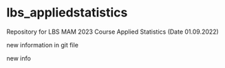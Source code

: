 # lbs_appliedstatistics

Repository for LBS MAM 2023 Course Applied Statistics (Date 01.09.2022)

new information in git file

new info
